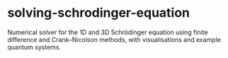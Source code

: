 # solving-schrodinger-equation
Numerical solver for the 1D and 3D Schrödinger equation using finite difference and Crank–Nicolson methods, with visualisations and example quantum systems.
